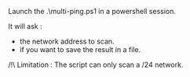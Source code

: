 Launch the .\multi-ping.ps1 in a powershell session.

It will ask :
- the network address to scan.
- if you want to save the result in a file.


/!\ Limitation : The script can only scan a /24 network.
